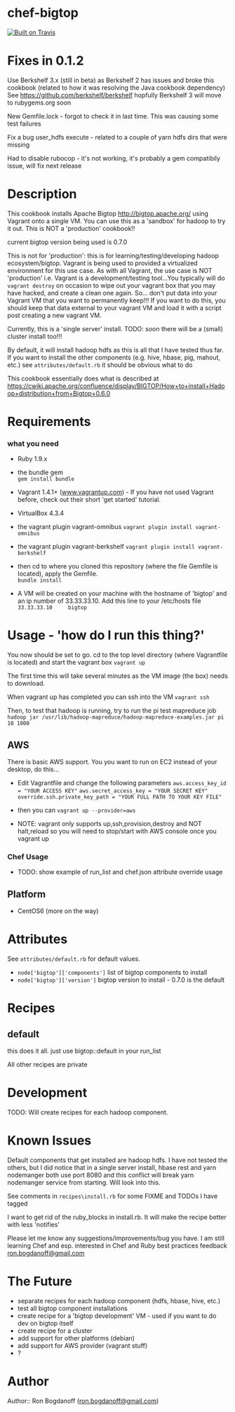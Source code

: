 chef-bigtop
===========

[![Built on Travis](https://secure.travis-ci.org/rbogdanoff/chef-bigtop.png)](http://travis-ci.org/rbogdanoff/chef-bigtop)

Fixes in 0.1.2
==============
Use Berkshelf 3.x (still in beta) as Berkshelf 2 has issues and broke this cookbook
(related to how it was resolving the Java cookbook dependency)
See https://github.com/berkshelf/berkshelf hopfully Berkshelf 3 will move to rubygems.org soon

New Gemfile.lock - forgot to check it in last time.  This was causing some test failures

Fix a bug user_hdfs execute - related to a couple of yarn hdfs dirs that were missing

Had to disable rubocop - it's not working, it's probably a gem compatibily issue, will
fix next release

Description
===========

This cookbook installs Apache Bigtop http://bigtop.apache.org/
using Vagrant onto a single VM.  You can use this as a 'sandbox'
for hadoop to try it out.  This is NOT a 'production' cookbook!!

current bigtop version being used is 0.7.0

This is not for 'production':
this is for learning/testing/developing hadoop ecosystem/bigtop.  Vagrant is being used
to provided a virtualized environment for this use case.  As with all Vagrant, the use case
is NOT 'production' i.e. Vagrant is a development/testing tool...You typically will do `vagrant destroy`
on occasion to wipe out your vagrant box that you may have hacked, and create a clean one again.  So...
don't put data into your Vagrant VM that you want to permanently keep!!!  If you want to do this,
you should keep that data external to your vagrant VM and load it with a script post creating a new vagrant VM.

Currently, this is a 'single server' install.  TODO: soon there will be a (small) cluster install too!!! 

By default, it will install hadoop hdfs as this is all that I have
tested thus far.  If you want to install the other components (e.g. hive, hbase, pig, mahout, etc.)
see `attributes/default.rb` it should be obvious what to do

This cookbook essentially does what is described at https://cwiki.apache.org/confluence/display/BIGTOP/How+to+install+Hadoop+distribution+from+Bigtop+0.6.0   

Requirements
============

### what you need

* Ruby 1.9.x 
* the bundle gem  
  `gem install bundle`
* Vagrant 1.4.1+ (www.vagrantup.com) - If you have not used Vagrant before, check out their short 'get started' tutorial.
* VirtualBox 4.3.4 
* the vagrant plugin vagrant-omnibus
  `vagrant plugin install vagrant-omnibus`
* the vagrant plugin vagrant-berkshelf
  `vagrant plugin install vagrant-berkshelf`

* then cd to where you cloned this repository (where the file Gemfile is located), apply the Gemfile.  
  `bundle install`
  
* A VM will be created on your machine with the hostname of 'bigtop' and an ip number of 33.33.33.10.  Add this line to your /etc/hosts file
  `33.33.33.10     bigtop`  
  
# Usage - 'how do I run this thing?'
You now should be set to go.  cd to the top level directory (where Vagrantfile is located) and start the vagrant box
  `vagrant up`
  
The first time this will take several minutes as the VM image (the box) needs to download.

When vagrant up has completed  you can ssh into the VM
  `vagrant ssh`
  
Then, to test that hadoop is running, try to run the pi test mapreduce job
  `hadoop jar /usr/lib/hadoop-mapreduce/hadoop-mapreduce-examples.jar pi 10 1000`

## AWS
There is basic AWS support.  You you want to run on EC2 instead of your desktop, do this...
* Edit Vagrantfile and change the following parameters
`aws.access_key_id = "YOUR ACCESS KEY"`
`aws.secret_access_key = "YOUR SECRET KEY"`
`override.ssh.private_key_path = "YOUR FULL PATH TO YOUR KEY FILE"`

* then you can `vagrant up --provider=aws`
* NOTE: vagrant only supports up,ssh,provision,destroy and NOT halt,reload so you will need to stop/start with AWS console once you vagrant up
  
### Chef Usage
* TODO: show example of run_list and chef.json attribute override usage

## Platform
* CentOS6  (more on the way)

# Attributes

See `attributes/default.rb` for default values.

* `node['bigtop']['components']`  list of bigtop components to install
* `node['bigtop']['version']` bigtop version to install - 0.7.0 is the default

# Recipes

## default
this does it all. just use bigtop::default in your run_list 

All other recipes are private

Development
===========
TODO: Will create recipes for each hadoop component.

Known Issues
============
Default components that get installed are hadoop hdfs.  I have not tested the others, but
I did notice that in a single server install, hbase rest and yarn nodemanger both use port 8080 and this
conflict will break yarn nodemanger service from starting.  Will look into this.

See comments in `recipes\install.rb` for some FIXME and TODOs I have tagged

I want to get rid of the ruby_blocks in install.rb.  It will make the recipe better with less 'notifies'

Please let me know any suggestions/improvements/bug you have.  I am still learning Chef and esp. interested
in Chef and Ruby best practices feedback ron.bogdanoff@gmail.com

The Future
==========

* separate recipes for each hadoop component (hdfs, hbase, hive, etc.)
* test all bigtop component installations
* create recipe for a 'bigtop development' VM - used if you want to do dev on bigtop itself
* create recipe for a cluster
* add support for other platforms (debian)
* add support for AWS provider (vagrant stuff)
* ?


# Author

Author:: Ron Bogdanoff (ron.bogdanoff@gmail.com)

